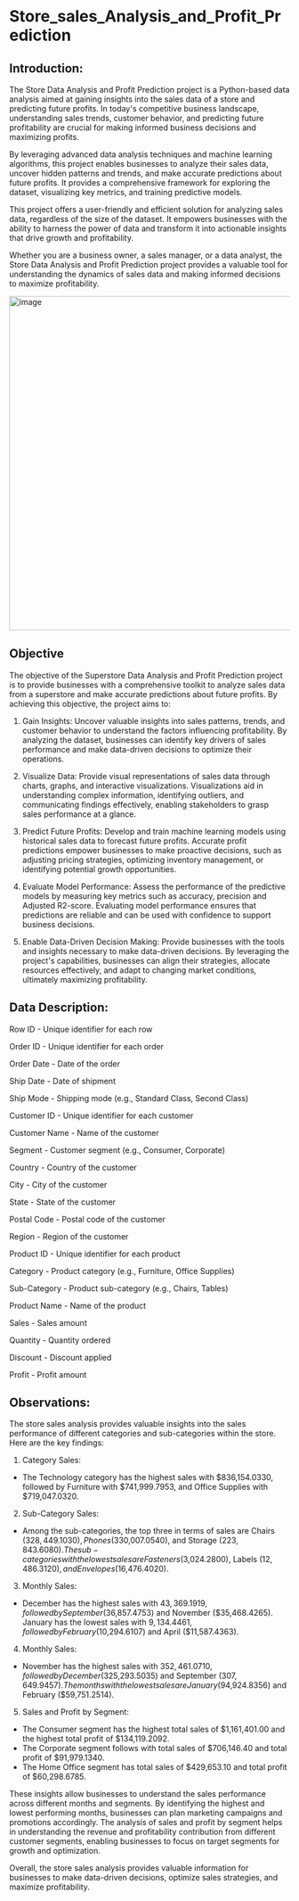 # Store_sales_Analysis_and_Profit_Prediction


## Introduction:

The Store Data Analysis and Profit Prediction project is a Python-based data analysis  aimed at gaining insights into the sales data of a store and predicting future profits. In today's competitive business landscape, understanding sales trends, customer behavior, and predicting future profitability are crucial for making informed business decisions and maximizing profits.

By leveraging advanced data analysis techniques and machine learning algorithms, this project enables businesses to analyze their sales data, uncover hidden patterns and trends, and make accurate predictions about future profits. It provides a comprehensive framework for exploring the dataset, visualizing key metrics, and training predictive models.

This project offers a user-friendly and efficient solution for analyzing sales data, regardless of the size of the dataset. It empowers businesses with the ability to harness the power of data and transform it into actionable insights that drive growth and profitability.

Whether you are a business owner, a sales manager, or a data analyst, the Store Data Analysis and Profit Prediction project provides a valuable tool for understanding the dynamics of sales data and making informed decisions to maximize profitability.

<img src="https://github.com/Ginga1402/Store_sales_Analysis_and_Profit_Prediction/assets/130181481/0d0c8c54-2445-448f-846e-52b8f049058a" alt="image" width="600" >

## Objective

The objective of the Superstore Data Analysis and Profit Prediction project is to provide businesses with a comprehensive toolkit to analyze sales data from a superstore and make accurate predictions about future profits. By achieving this objective, the project aims to:

1) Gain Insights: Uncover valuable insights into sales patterns, trends, and customer behavior to understand the factors influencing profitability. By analyzing the dataset, businesses can identify key drivers of sales performance and make data-driven decisions to optimize their operations.

2) Visualize Data: Provide visual representations of sales data through charts, graphs, and interactive visualizations. Visualizations aid in understanding complex information, identifying outliers, and communicating findings effectively, enabling stakeholders to grasp sales performance at a glance.

3) Predict Future Profits: Develop and train machine learning models using historical sales data to forecast future profits. Accurate profit predictions empower businesses to make proactive decisions, such as adjusting pricing strategies, optimizing inventory management, or identifying potential growth opportunities.

4) Evaluate Model Performance: Assess the performance of the predictive models by measuring key metrics such as accuracy, precision and Adjusted R2-score. Evaluating model performance ensures that predictions are reliable and can be used with confidence to support business decisions.

5) Enable Data-Driven Decision Making: Provide businesses with the tools and insights necessary to make data-driven decisions. By leveraging the project's capabilities, businesses can align their strategies, allocate resources effectively, and adapt to changing market conditions, ultimately maximizing profitability.

## Data Description:

Row ID         - Unique identifier for each row

Order ID       - Unique identifier for each order


Order Date     - Date of the order

Ship Date      - Date of shipment

Ship Mode      - Shipping mode (e.g., Standard Class, Second Class)

Customer ID    - Unique identifier for each customer

Customer Name  - Name of the customer

Segment        - Customer segment (e.g., Consumer, Corporate)

Country        - Country of the customer

City           - City of the customer

State          - State of the customer

Postal Code    - Postal code of the customer

Region         - Region of the customer

Product ID     - Unique identifier for each product

Category       - Product category (e.g., Furniture, Office Supplies)

Sub-Category   - Product sub-category (e.g., Chairs, Tables)

Product Name   - Name of the product

Sales          - Sales amount

Quantity       - Quantity ordered

Discount       - Discount applied

Profit         - Profit amount

## Observations:

The store sales analysis provides valuable insights into the sales performance of different categories and sub-categories within the store. Here are the key findings:

1) Category Sales:

 * The Technology category has the highest sales with $836,154.0330, followed by Furniture with $741,999.7953, and Office Supplies with $719,047.0320.

2) Sub-Category Sales:

  * Among the sub-categories, the top three in terms of sales are Chairs ($328,449.1030), Phones ($330,007.0540), and Storage ($223,843.6080). The sub-categories with the lowest sales are Fasteners ($3,024.2800), Labels ($12,486.3120), and Envelopes ($16,476.4020).

3) Monthly Sales:

  * December has the highest sales with $43,369.1919, followed by September ($36,857.4753) and November ($35,468.4265). January has the lowest sales with $9,134.4461, followed by February ($10,294.6107) and April ($11,587.4363).

4) Monthly Sales:

  * November has the highest sales with $352,461.0710, followed by December ($325,293.5035) and September ($307,649.9457). The months with the lowest sales are January ($94,924.8356) and February ($59,751.2514). 

5) Sales and Profit by Segment:

  * The Consumer segment has the highest total sales of $1,161,401.00 and the highest total profit of $134,119.2092.
  * The Corporate segment follows with total sales of $706,146.40 and total profit of $91,979.1340.
  * The Home Office segment has total sales of $429,653.10 and total profit of $60,298.6785.


These insights allow businesses to understand the sales performance across different months and segments. By identifying the highest and lowest performing months, businesses can plan marketing campaigns and promotions accordingly. The analysis of sales and profit by segment helps in understanding the revenue and profitability contribution from different customer segments, enabling businesses to focus on target segments for growth and optimization.

Overall, the store sales analysis provides valuable information for businesses to make data-driven decisions, optimize sales strategies, and maximize profitability.
